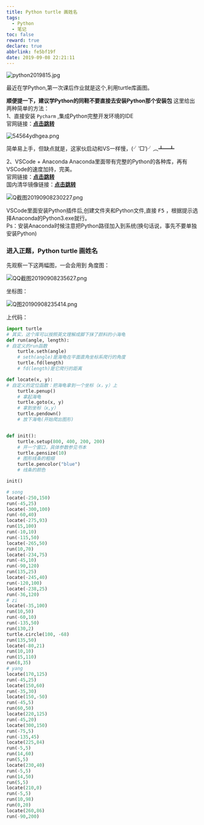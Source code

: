 ```yaml
---
title: Python turtle 画姓名
tags:
  - Python
  - 笔记
toc: false
reward: true
declare: true
abbrlink: fe5bf19f
date: 2019-09-08 22:21:11
---
```


![python2019815.jpg](https://cdn.anyway1314.cn/imagepython2019815.jpg-title)

最近在学Python,第一次课后作业就是这个,利用turtle库画图。

<!-- more -->

**顺便提一下，建议学Python的同鞋不要直接去安装Python那个安装包**
这里给出两种简单的方法：  
1、直接安装 `Pycharm` ,集成Python完整开发环境的IDE  
官网链接：[**点击跳转**](http://www.jetbrains.com/pycharm/)

![54564ydhgea.png](https://cdn.anyway1314.cn/image54564ydhgea.png)

简单易上手，但缺点就是，这家伙启动和VS一样慢，(╯‵□′)╯︵┻━┻

2、VSCode + Anaconda
Anaconda里面带有完整的Python的各种库，再有VSCode的速度加持，完美。   
官网链接：[**点击跳转**](https://www.anaconda.com/)  
国内清华镜像链接：[**点击跳转**](https://mirror.tuna.tsinghua.edu.cn/help/anaconda/)

![Q截图20190908230227.png](https://cdn.anyway1314.cn/imageQ截图20190908230227.png)

VSCode里面安装Python插件后,创建文件夹和Python文件,直接 <kbd>F5</kbd> ，根据提示选择Anaconda的Python3.exe就行。  
Ps：安装Anaconda时候注意把Python路径加入到系统(换句话说，事先不要单独安装Python)

### 进入正题，Python turtle 画姓名

先观察一下这两幅图，一会会用到
角度图：

![QQ截图20190908235627.png](https://cdn.anyway1314.cn/imageQQ截图20190908235627.png)

坐标图：

![Q图20190908235414.png](https://cdn.anyway1314.cn/imageQ图20190908235414.png)

上代码：

``` python
import turtle
# 其实，这个库可以按照英文理解成脚下抹了颜料的小海龟
def run(angle, length):
# 自定义的run函数
    turtle.seth(angle)
    # seth(angle)是海龟在平面直角坐标系爬行的角度
    turtle.fd(length)
    # fd(length)是它爬行的距离 

def locate(x, y):
# 自定义的定位函数：把海龟拿到一个坐标（x，y）上
    turtle.penup()
    # 拿起海龟
    turtle.goto(x, y)
    # 拿到坐标（x,y）
    turtle.pendown()
    # 放下海龟(开始爬出图形)


def init():
    turtle.setup(800, 400, 200, 200)
    # 开一个窗口，具体参数参见书本
    turtle.pensize(10)
    # 图形线条的粗细
    turtle.pencolor("blue")
    # 线条的颜色

init()

# song
locate(-250,150)
run(-45,25)
locate(-300,100)
run(-60,40)
locate(-275,93)
run(15,100)
run(-10,10)
run(-115,50)
locate(-265,50)
run(10,70)
locate(-234,75)
run(-45,10)
run(-90,120)
run(135,25)
locate(-245,40)
run(-120,100)
locate(-238,25)
run(-36,120)
# zi
locate(-35,100)
run(10,50)
run(-60,10)
run(-135,50)
run(130,2)
turtle.circle(100, -68)
run(135,50)
locate(-80,21)
run(10,10)
run(15,110)
run(8,35)
# yang
locate(170,125)
run(-45,25)
locate(150,60)
run(-35,30)
locate(150,-50)
run(-45,5)
run(60,50)
locate(220,125)
run(-45,20)
locate(300,150)
run(-75,5)
run(-135,45)
locate(225,84)
run(-5,5)
run(14,60)
run(5,5)
locate(230,40)
run(-5,5)
run(14,50)
run(5,5)
locate(210,0)
run(-5,5)
run(10,98)
run(0,20)
locate(260,86)
run(-90,200)
```
